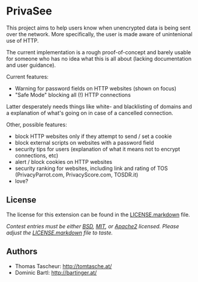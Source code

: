 PrivaSee
===============================

This project aims to help users know when unencrypted data is being sent over the network. More specifically, the user is made aware of unintenional use of HTTP.

The current implementation is a rough proof-of-concept and barely usable for someone who has no idea what this is all about (lacking documentation and user guidance).

Current features:
- Warning for password fields on HTTP websites (shown on focus)
- "Safe Mode" blocking all (!) HTTP connections

Latter desperately needs things like white- and blacklisting of domains and a explanation of what's going on in case of a cancelled connection.

Other, possible features:
- block HTTP websites only if they attempt to send / set a cookie
- block external scripts on websites with a password field
- security tips for users (explanation of what it means not to encrypt connections, etc)
- alert / block cookies on HTTP websites
- security ranking for websites, including link and rating of TOS (PrivacyParrot.com, PrivacyScore.com, TOSDR.it)
- love?

License
-------

The license for this extension can be found in the [LICENSE.markdown][4] file.

_Contest entries must be either [BSD][1], [MIT][2], or [Apache2][3] licensed.
Please adjust the [LICENSE.markdown][4] file to taste._

[1]: http://opensource.org/licenses/BSD-3-Clause
[2]: http://opensource.org/licenses/mit-license.html
[3]: http://www.apache.org/licenses/LICENSE-2.0.html
[4]: https://github.com/mikewest/ExtensionHackathonBoilerplate/blob/master/LICENSE.markdown

Authors
-------

* Thomas Tascheur: http://tomtasche.at/
* Dominic Bartl: http://bartinger.at/
